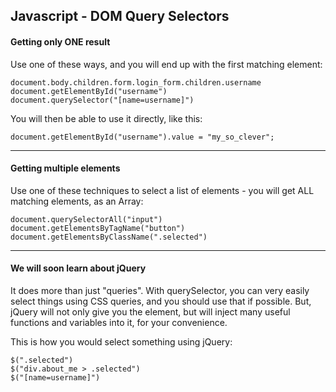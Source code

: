 ## Javascript - DOM Query Selectors

#### Getting only ONE result

Use one of these ways, and you will end up with the first matching element:

    document.body.children.form.login_form.children.username
    document.getElementById("username")
    document.querySelector("[name=username]")

You will then be able to use it directly, like this:  

    document.getElementById("username").value = "my_so_clever";

----
    
#### Getting multiple elements

Use one of these techniques to select a list of elements - you will get ALL matching elements, as an Array:

    document.querySelectorAll("input")
    document.getElementsByTagName("button")
    document.getElementsByClassName(".selected")

---

#### We will soon learn about jQuery

It does more than just "queries". With querySelector, you can very easily select things using CSS queries, and you should use that if possible. But, jQuery will not only give you the element, but will inject many useful functions and variables into it, for your convenience.

This is how you would select something using jQuery:

    $(".selected")
    $("div.about_me > .selected")
    $("[name=username]")






